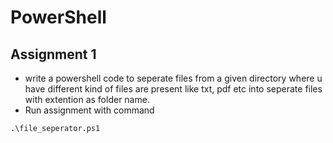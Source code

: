 # PowerShell
## Assignment 1
- write a powershell code to seperate files from a given directory where u have different kind of files are present like txt, pdf etc into seperate files with extention as folder name.
- Run assignment with command
```
.\file_seperator.ps1
```
